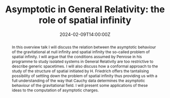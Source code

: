 ---
title: "Asymptotic in General Relativity: the role of spatial infinity"
abstract: In this overview talk I will discuss the relation between the asymptotic behaviour of the gravitational at null infinity and spatial infinity the so-called problem of spatial infinity. I will argue that the conditions assumed by Penrose in his programme to study isolated systems in General Relativity are too restrictive to describe generic spacetimes. I will also discuss how a conformal approach to the study of the structure of spatial initiated by H. Friedrich offers the tantalising possibility of settling down the problem of spatial infinity thus providing us with a full understanding of the way that Cauchy data determines the asymptotic behaviour of the gravitational field. I will present some applications of these ideas to the computation of asymptotic charges.
summary: February Seminar by Juan Valiente Kroon

event: Zoom link
event_url: https://umd.zoom.us/j/99403590299?pwd=U1lFYTMrTE9OdXpLU3ZyTmxvd0lWUT09

location: Online

date: '2024-02-09T14:00:00Z'
# date_end: '2023-11-10T15:00:00Z'
all_day: false

# Schedule page publish date (NOT talk date).
publishDate: '2023-12-01T00:00:00Z'

authors: [juan]
tags: [seminar]

# Is this a featured talk? (true/false)
featured: true

image:  
  caption:
  focal_point: center

# url_code: 
# url_pdf: ''
url_slides: 
url_video: 

# Markdown Slides (optional).
#   Associate this talk with Markdown slides.
#   Simply enter your slide deck's filename without extension.
#   E.g. `slides = "example-slides"` references `content/slides/example-slides.md`.
#   Otherwise, set `slides = ""`.
slides:

# Projects (optional).
#   Associate this post with one or more of your projects.
#   Simply enter your project's folder or file name without extension.
#   E.g. `projects = ["internal-project"]` references `content/project/deep-learning/index.md`.
#   Otherwise, set `projects = []`.
projects:

design: 
---